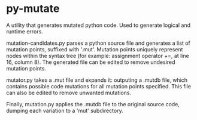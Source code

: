 # py-mutate
A utility that generates mutated python code. Used to generate logical and runtime errors.

mutation-candidates.py parses a python source file and generates a list of mutation points, suffixed with '.mut'. Mutation points uniquely represent nodes within the syntax tree (for example: assignment operator +=, at line 16, column 8). The generated file can be edited to remove undesired mutation points.

mutator.py takes a .mut file and expands it: outputing a .mutdb file, which contains possible code mutations for all mutation points specified. This file can also be edited to remove unwanted mutations.

Finally, mutation.py applies the .mutdb file to the original source code, dumping each variation to a 'mut' subdirectory.
